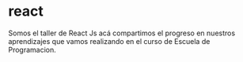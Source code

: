 # react
Somos el taller de React Js acá compartimos el progreso en nuestros aprendizajes que vamos realizando en el curso de Escuela de Programacion.
